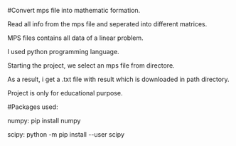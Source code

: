 #Convert mps file into mathematic formation. 

Read all info from the mps file and seperated into different matrices.

MPS files contains all data of a linear problem.

I used python programming language. 

Starting the project, we select an mps file from directore.

As a result, i get a .txt file with result which is downloaded in path directory.

Project is only for educational purpose.


#Packages used:

numpy: pip install numpy

scipy: python -m pip install --user scipy
